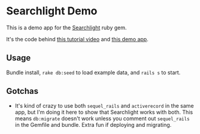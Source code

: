 # Searchlight Demo

This is a demo app for the [Searchlight](https://github.com/nathanl/searchlight) ruby gem.

It's the code behind [this tutorial video](https://vimeo.com/69179161) and [this demo app](http://bookfinder-searchlight-demo.herokuapp.com/).

## Usage

Bundle install, `rake db:seed` to load example data, and `rails s` to start.

## Gotchas

- It's kind of crazy to use both `sequel_rails` and `activerecord` in the same app, but I'm doing it here to show that Searchlight works with both. This means `db:migrate` doesn't work unless you comment out `sequel_rails` in the Gemfile and bundle. Extra fun if deploying and migrating.
